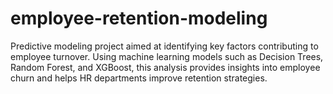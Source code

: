 # employee-retention-modeling
Predictive modeling project aimed at identifying key factors contributing to employee turnover. Using machine learning models such as Decision Trees, Random Forest, and XGBoost, this analysis provides insights into employee churn and helps HR departments improve retention strategies.

